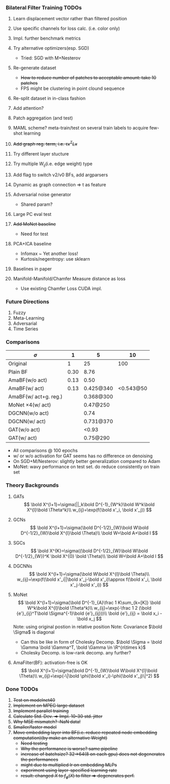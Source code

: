 ### Bilateral Filter Training TODOs 
1. Learn displacement vector rather than filtered position
6. Use specific channels for loss calc. (i.e. color only)
7. Impl. further benchmark metrics
8. Try alternative optimizers(esp. SGD)
    - Tried: SGD with M+Nesterov
11. Re-generate dataset
    - ~~How to reduce number of patches to acceptable amount: take 10 patches~~
    - FPS might be clustering in point clound sequence
12. Re-split dataset in in-class fashion
13. Add attention? 
14. Patch aggregation (and test)
15. MAML scheme? meta-train/test on several train labels to acquire few-shot learning
17. ~~Add graph reg. term, i.e. $\tau x^T L x$~~
18. Try different layer stucture
19. Try multiple $W_{ij}$(i.e. edge weight) type

21. Add flag to switch v2/v0 BFs, add argparsers
22. Dynamic as graph connection => t as feature
23. Adversarial noise generator
    - Shared param?
24. Large PC eval test
25. ~~Add MoNet baseline~~
    - Need for test
26. PCA+ICA baseline
    - Infomax ~ Yet another loss!
    - Kurtosis/negentropy: use sklearn
27. Baselines in paper
28. Manifold-Manifold/Chamfer Measure distance as loss
    - Use existing Chamfer Loss CUDA impl. 

### Future Directions

1. Fuzzy
2. Meta-Learning 
3. Adversarial
4. Time Series


### Comparisons
| $\sigma$                 | 1    | 5         | 10        |
| ------------------------ | ---- | --------- | --------- |
| Original                 | 1    | 25        | 100       |
| Plain BF                 | 0.30 | 8.76      |           |
| AmaBF(w/o act)           | 0.13 | 0.50      |           |
| AmaBF(w/ act)            | 0.13 | 0.425@340 | <0.543@50 |
| AmaBF(w/ act+g. reg.)    |      | 0.368@300 |           |
| MoNet $\times 4$(w/ act) |      | 0.47@250 |           |
| DGCNN(w/o act)           |      | 0.74      |           |
| DGCNN(w/ act)            |      | 0.731@370 |           |
| GAT(w/o act)             |      | <0.93     |           |
| GAT(w/ act)              |      | 0.75@290  |           |

- All comparisons @ 100 epochs
- w/ or w/o activation for GAT seems has no difference on denoising
- On SGD+M/Nesterov: slightly better generalization compared to Adam
- MoNet: wavy performance on test set. do reduce consistently on train set

### Theory Backgrounds

1. GATs
   $$
   \bold X^{l+1}=\sigma(||_k\bold D^{-1}_{W^k}\bold W^k\bold X^{l}\bold \Theta^k)\\
   w_{ij}=\exp(f(\bold x'_i, \bold x'_j))
   $$

2. GCNs
   $$
   \bold X^{l+1}=\sigma(\bold D^{-1/2}_{W}\bold W\bold D^{-1/2}_{W}\bold X^{l}\bold \Theta)\\
   \bold W=\bold A+\bold I
   $$
3. SGCs
   $$
   \bold X^{K}=\sigma((\bold D^{-1/2}_{W}\bold W\bold D^{-1/2}_{W})^K \bold X^{0} \bold \Theta)\\
   \bold W=\bold A+\bold I
   $$

4. DGCNNs
   $$
   \bold X^{l+1}=\sigma(\bold W\bold X^{l}\bold \Theta)\\
   w_{ij}=\exp(f(\bold x'_i||\bold x'_j-\bold x'_i)\approx f(\bold x'_i, \bold x'_j-\bold x'_i))
   $$

5. MoNet
   $$
   \bold X^{l+1}=\sigma(\bold D^{-1}_{A}\frac 1 K\sum_{k=[K]} \bold W^k\bold X^{l}\bold \Theta^k)\\
   w_{ij}=\exp(-\frac 1 2 (\bold {e'}_{ij}^T\bold \Sigma^{-1}\bold {e'}_{ij}))\\
   \bold {e'}_{ij} = \bold x_i - \bold x_j
   $$
   Note: using original postion in relative position
   Note: Covariance $\bold \Sigma$ is diagonal
   - Can this be like in form of Cholesky Decomp. $\bold \Sigma = \bold \Gamma \bold \Gamma^T, \bold \Gamma \in \R^{n\times k}$
   - Cholesky Decomp. is low-rank decomp. any further?

6. AmaFilter(BF): activation-free is OK
   $$
   \bold X^{l+1}=\sigma(\bold D^{-1}_{W}\bold W\bold X^{l}\bold \Theta)\\
   w_{ij}=\exp(-\|\bold \phi(\bold x'_i)-\phi(\bold x'_j)\|^2)
   $$

### Done TODOs

1. ~~Test on modelnet40~~
2. ~~Implement on MPEG large dataset~~
3. ~~Implement parallel training~~
4. ~~Calculate Std. Dev. => Impl. 10-30 std. jitter~~
9.  ~~Why MSE mismatch? :NaN data!~~
10. ~~Smaller/faster model~~
11. ~~Move embedding layer into BF(i.e. reduce repeated node embedding computation)(by make an alternative Weight)~~
    - ~~Need testing~~
    - ~~Why the performance is worse? same pipeline~~
    - ~~increase of batchsize? 32->64(8 on each gpu) does not degenerates the performances~~
    - ~~might due to multiplied lr on embedding MLPs~~
    - ~~experiment using layer-specified learning rate~~
    - ~~result: changed $X$ to $f_\phi(X)$ to filter => degenerates perf.~~
